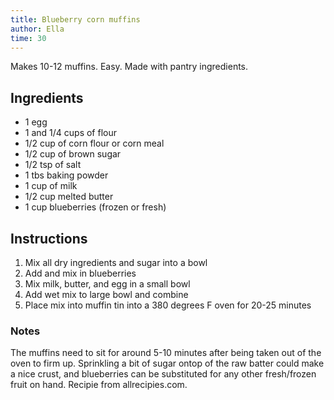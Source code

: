 ```yaml
---
title: Blueberry corn muffins
author: Ella
time: 30
---
```


Makes 10-12 muffins. Easy. Made with pantry ingredients. 

<section markdown="1">

## Ingredients

- 1 egg
- 1 and 1/4 cups of flour
- 1/2 cup of corn flour or corn meal 
- 1/2 cup of brown sugar
- 1/2 tsp of salt
- 1 tbs baking powder
- 1 cup of milk
- 1/2 cup melted butter
- 1 cup blueberries (frozen or fresh)

</section>

## Instructions

1. Mix all dry ingredients and sugar into a bowl
2. Add and mix in blueberries
3. Mix milk, butter, and egg in a small bowl
4. Add wet mix to large bowl and combine
5. Place mix into muffin tin into a 380 degrees F oven for 20-25 minutes

### Notes

The muffins need to sit for around 5-10 minutes after being taken out of the oven to firm up. Sprinkling a bit of sugar ontop of the raw batter could make a nice crust, and blueberries can be substituted for any other fresh/frozen fruit on hand. Recipie from allrecipies.com. 
